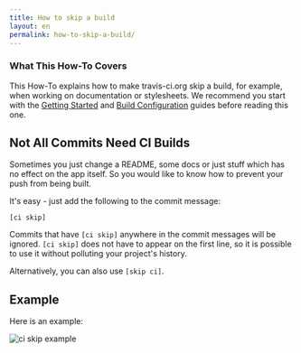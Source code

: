 ```yaml
---
title: How to skip a build
layout: en
permalink: how-to-skip-a-build/
---
```


### What This How-To Covers

This How-To explains how to make travis-ci.org skip a build, for example, when
working on documentation or stylesheets. We recommend you start with the
[Getting Started](/docs/user/getting-started/) and [Build
Configuration](/docs/user/build-configuration/) guides before reading this one.

## Not All Commits Need CI Builds

Sometimes you just change a README, some docs or just stuff which has no effect
on the app itself. So you would like to know how to prevent your push from
being built.

It's easy - just add the following to the commit message:

    [ci skip]

Commits that have `[ci skip]` anywhere in the commit messages will be ignored.
`[ci skip]` does not have to appear on the first line, so it is possible to use
it without polluting your project's history.

Alternatively, you can also use `[skip ci]`.

## Example

Here is an example:

![ci skip example](https://img.skitch.com/20111013-pu5e4gijiw4416m4y4uc29fxwa.jpg)
